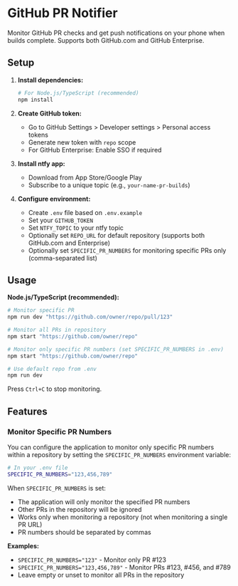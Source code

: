 # GitHub PR Notifier

Monitor GitHub PR checks and get push notifications on your phone when builds complete. Supports both GitHub.com and GitHub Enterprise.

## Setup

1. **Install dependencies:**
   ```bash
   # For Node.js/TypeScript (recommended)
   npm install

2. **Create GitHub token:**
   - Go to GitHub Settings > Developer settings > Personal access tokens
   - Generate new token with `repo` scope
   - For GitHub Enterprise: Enable SSO if required

3. **Install ntfy app:**
   - Download from App Store/Google Play
   - Subscribe to a unique topic (e.g., `your-name-pr-builds`)

4. **Configure environment:**
   - Create `.env` file based on `.env.example`
   - Set your `GITHUB_TOKEN`
   - Set `NTFY_TOPIC` to your ntfy topic
   - Optionally set `REPO_URL` for default repository (supports both GitHub.com and Enterprise)
   - Optionally set `SPECIFIC_PR_NUMBERS` for monitoring specific PRs only (comma-separated list)

## Usage

**Node.js/TypeScript (recommended):**
```bash
# Monitor specific PR
npm run dev "https://github.com/owner/repo/pull/123"

# Monitor all PRs in repository  
npm start "https://github.com/owner/repo"

# Monitor only specific PR numbers (set SPECIFIC_PR_NUMBERS in .env)
npm start "https://github.com/owner/repo"

# Use default repo from .env
npm run dev
```

Press `Ctrl+C` to stop monitoring.

## Features

### Monitor Specific PR Numbers

You can configure the application to monitor only specific PR numbers within a repository by setting the `SPECIFIC_PR_NUMBERS` environment variable:

```bash
# In your .env file
SPECIFIC_PR_NUMBERS="123,456,789"
```

When `SPECIFIC_PR_NUMBERS` is set:
- The application will only monitor the specified PR numbers
- Other PRs in the repository will be ignored
- Works only when monitoring a repository (not when monitoring a single PR URL)
- PR numbers should be separated by commas

**Examples:**
- `SPECIFIC_PR_NUMBERS="123"` - Monitor only PR #123
- `SPECIFIC_PR_NUMBERS="123,456,789"` - Monitor PRs #123, #456, and #789
- Leave empty or unset to monitor all PRs in the repository
